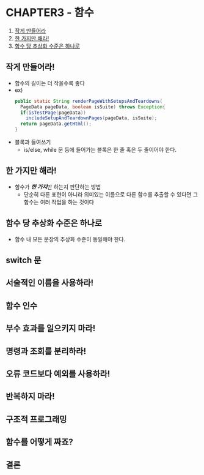 

# CHAPTER3 - 함수

1. [작게 만들어라](#작게-만들어라!)
2. [한 가지만 해라!](#한-가지만-해라!)
3. [함수 당 추상화 수준은 하나로](#함수-당-추상화-수준은-하나로)


## 작게 만들어라!
- 함수의 길이는 더 작을수록 좋다
- ex)
  ~~~java
  public static String renderPageWithSetupsAndTeardowns(
    PageData pageData, boolean isSuite) throws Exception{
    if(isTestPage(pageData))
      includeSetupAndTeardownPages(pageData, isSuite);
    return pageData.getHtml();
  }
  ~~~
- 블록과 들여쓰기
  - is/else, while 문 등에 들어가는 블록은 한 줄 혹은 두 줄이어야 한다.
    
## 한 가지만 해라!
- 함수가 ***한 가지***만 하는지 판단하는 방법
  - 단순히 다른 표현이 아니라 의미있는 이름으로 다른 함수를 추출할 수 있다면 그 함수는 여러 작업을 하는 것이다
## 함수 당 추상화 수준은 하나로
- 함수 내 모든 문장의 추상화 수준이 동일해야 한다. 

## switch 문
## 서술적인 이름을 사용하라!
## 함수 인수
## 부수 효과를 일으키지 마라!
## 명령과 조회를 분리하라!
## 오류 코드보다 예외를 사용하라!
## 반복하지 마라!
## 구조적 프로그래밍
## 함수를 어떻게 짜죠?
## 결론

